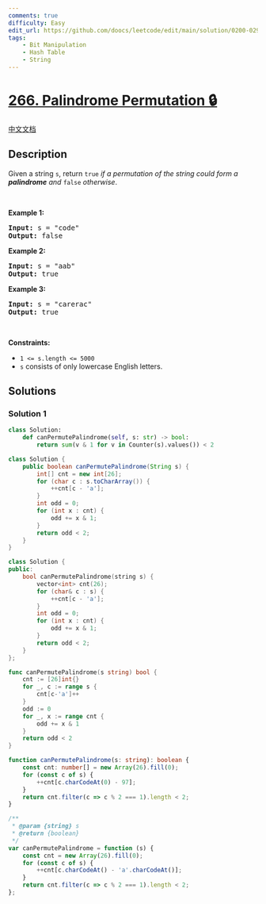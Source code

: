 ```yaml
---
comments: true
difficulty: Easy
edit_url: https://github.com/doocs/leetcode/edit/main/solution/0200-0299/0266.Palindrome%20Permutation/README_EN.md
tags:
    - Bit Manipulation
    - Hash Table
    - String
---
```


<!-- problem:start -->

# [266. Palindrome Permutation 🔒](https://leetcode.com/problems/palindrome-permutation)

[中文文档](/solution/0200-0299/0266.Palindrome%20Permutation/README.md)

## Description

<p>Given a string <code>s</code>, return <code>true</code> <em>if a permutation of the string could form a </em><span data-keyword="palindrome-string"><em><strong>palindrome</strong></em></span><em> and </em><code>false</code><em> otherwise</em>.</p>

<p>&nbsp;</p>
<p><strong class="example">Example 1:</strong></p>

<pre>
<strong>Input:</strong> s = &quot;code&quot;
<strong>Output:</strong> false
</pre>

<p><strong class="example">Example 2:</strong></p>

<pre>
<strong>Input:</strong> s = &quot;aab&quot;
<strong>Output:</strong> true
</pre>

<p><strong class="example">Example 3:</strong></p>

<pre>
<strong>Input:</strong> s = &quot;carerac&quot;
<strong>Output:</strong> true
</pre>

<p>&nbsp;</p>
<p><strong>Constraints:</strong></p>

<ul>
	<li><code>1 &lt;= s.length &lt;= 5000</code></li>
	<li><code>s</code> consists of only lowercase English letters.</li>
</ul>

## Solutions

<!-- solution:start -->

### Solution 1

<!-- tabs:start -->

```python
class Solution:
    def canPermutePalindrome(self, s: str) -> bool:
        return sum(v & 1 for v in Counter(s).values()) < 2
```

```java
class Solution {
    public boolean canPermutePalindrome(String s) {
        int[] cnt = new int[26];
        for (char c : s.toCharArray()) {
            ++cnt[c - 'a'];
        }
        int odd = 0;
        for (int x : cnt) {
            odd += x & 1;
        }
        return odd < 2;
    }
}
```

```cpp
class Solution {
public:
    bool canPermutePalindrome(string s) {
        vector<int> cnt(26);
        for (char& c : s) {
            ++cnt[c - 'a'];
        }
        int odd = 0;
        for (int x : cnt) {
            odd += x & 1;
        }
        return odd < 2;
    }
};
```

```go
func canPermutePalindrome(s string) bool {
	cnt := [26]int{}
	for _, c := range s {
		cnt[c-'a']++
	}
	odd := 0
	for _, x := range cnt {
		odd += x & 1
	}
	return odd < 2
}
```

```ts
function canPermutePalindrome(s: string): boolean {
    const cnt: number[] = new Array(26).fill(0);
    for (const c of s) {
        ++cnt[c.charCodeAt(0) - 97];
    }
    return cnt.filter(c => c % 2 === 1).length < 2;
}
```

```js
/**
 * @param {string} s
 * @return {boolean}
 */
var canPermutePalindrome = function (s) {
    const cnt = new Array(26).fill(0);
    for (const c of s) {
        ++cnt[c.charCodeAt() - 'a'.charCodeAt()];
    }
    return cnt.filter(c => c % 2 === 1).length < 2;
};
```

<!-- tabs:end -->

<!-- solution:end -->

<!-- problem:end -->
